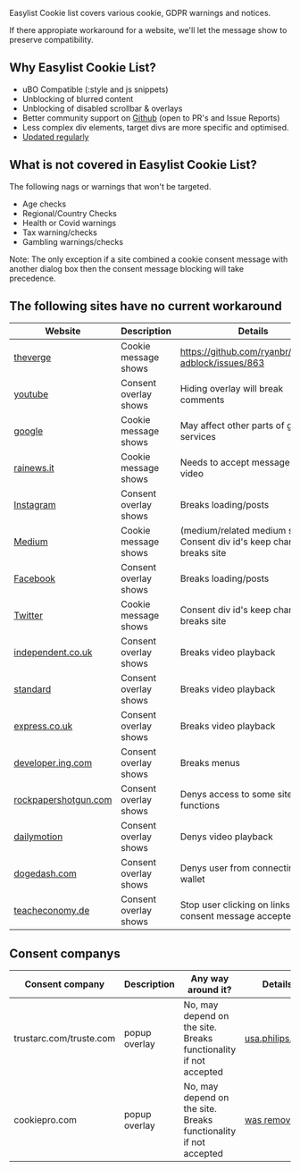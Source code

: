 Easylist Cookie list covers various cookie, GDPR warnings and notices. 

If there appropiate workaround for a website, we'll let the message show to preserve compatibility. 

## Why Easylist Cookie List?

* uBO Compatible (:style and js snippets)
* Unblocking of blurred content 
* Unblocking of disabled scrollbar & overlays
* Better community support on [Github](https://github.com/easylist/easylist/issues) (open to PR's and Issue Reports)
* Less complex div elements, target divs are more specific and optimised.
* [Updated regularly](https://github.com/easylist/easylist/commits/master/easylist_cookie)

## What is not covered in Easylist Cookie List?

The following nags or warnings that won't be targeted.

* Age checks
* Regional/Country Checks
* Health or Covid warnings
* Tax warning/checks
* Gambling warnings/checks

Note: The only exception if a site combined a cookie consent message with another dialog box then the consent message blocking will take precedence.

## The following sites have no current workaround

| Website | Description | Details |
| --- | --- | --- |
[theverge](https://www.theverge.com/) | Cookie message shows | https://github.com/ryanbr/fanboy-adblock/issues/863 |
[youtube](https://www.youtube.com/) | Consent overlay shows | Hiding overlay will break comments |
[google](https://www.google.com) | Cookie message shows | May affect other parts of google services |
[rainews.it](https://www.rainews.it/tgr/lombardia/notiziari/index.html?/tgr/rainews.html) | Cookie message shows | Needs to accept message to play video |
[Instagram](https://www.instagram.com/) | Consent overlay shows | Breaks loading/posts |
[Medium](https://www.medium.com/) | Cookie message shows | (medium/related medium sites) Consent div id's keep changing, breaks site |
[Facebook](https://www.facebook.com/) | Consent overlay shows | Breaks loading/posts |
[Twitter](https://www.twitter.com/) | Cookie message shows | Consent div id's keep changing, breaks site |
[independent.co.uk](https://www.independent.co.uk/news/world/americas/jeopardy-champ-robbed-amy-schneider-trans-b1987179.html) | Consent overlay shows | Breaks video playback |
[standard](https://www.standard.co.uk/news/uk/brext-passport-rules-uk-woman-hauled-off-flight-tenerife-jet2-b974403.html) | Consent overlay shows | Breaks video playback |
[express.co.uk](https://www.express.co.uk/celebrity-news/1553859/meat-loaf-how-did-he-die-covid-death-cause-age-health-bat-out-of-hell-news-latest-update) | Consent overlay shows | Breaks video playback |
[developer.ing.com](https://developer.ing.com/) | Consent overlay shows | Breaks menus |
[rockpapershotgun.com](https://www.rockpapershotgun.com/final-fantasy-vi-pixel-remaster-is-out-now-finally-giving-us-a-better-version) | Consent overlay shows | Denys access to some site functions |
[dailymotion](https://www.dailymotion.com/) | Consent overlay shows | Denys video playback |
[dogedash.com](https://portal.dogedash.com/) | Consent overlay shows | Denys user from connecting to wallet |
[teacheconomy.de](https://www.teacheconomy.de/) | Consent overlay shows | Stop user clicking on links if not consent message accepted |

## Consent companys
| Consent company | Description | Any way around it? | Details |
| --- | --- | --- | --- |
trustarc.com/truste.com | popup overlay | No, may depend on the site. Breaks functionality if not accepted | [usa.philips.com](https://www.usa.philips.com/) |
cookiepro.com | popup overlay | No, may depend on the site. Breaks functionality if not accepted | [was removed](https://github.com/easylist/easylist/commit/6714a84e2dde673f5bb70264c61800183ac1dcb5) |
